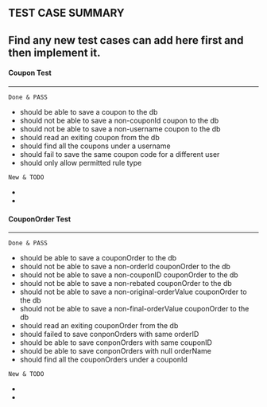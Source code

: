 ## TEST CASE SUMMARY
Find any new test cases can add here first and then implement it.
---

#### Coupon Test
---
```
Done & PASS
```
* should be able to save a coupon to the db
* should not be able to save a non-couponId coupon to the db
* should not be able to save a non-username coupon to the db
* should read an exiting coupon from the db
* should find all the coupons under a username
* should fail to save the same coupon code for a different user
* should only allow permitted rule type
```
New & TODO
```
*
*

#### CouponOrder Test
---
```
Done & PASS
```
* should be able to save a couponOrder to the db
* should not be able to save a non-orderId couponOrder to the db
* should not be able to save a non-couponID couponOrder to the db
* should not be able to save a non-rebated couponOrder to the db
* should not be able to save a non-original-orderValue couponOrder to the db
* should not be able to save a non-final-orderValue couponOrder to the db
* should read an exiting couponOrder from the db
* should failed to save conponOrders with same orderID
* should be able to save conponOrders with same couponID
* should be able to save conponOrders with null orderName
* should find all the couponOrders under a couponId

```
New & TODO
```
*
*